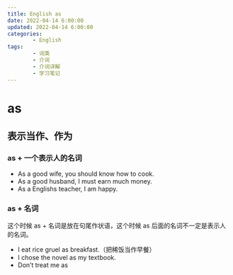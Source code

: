 ```yaml
---
title: English as
date: 2022-04-14 6:00:00
updated: 2022-04-14 6:00:00
categories:
        - English
tags:
        - 词类
        - 介词
        - 介词详解
        - 学习笔记
---
```


# as

## 表示当作、作为

### as + 一个表示人的名词

- As a good wife, you should know how to cook.
- As a good husband, I must earn much money.
- As a Englishs teacher, I am happy.

### as + 名词

这个时候 as + 名词是放在句尾作状语，这个时候 as 后面的名词不一定是表示人的名词。

- I eat rice gruel as breakfast.（把稀饭当作早餐）
- I chose the novel as my textbook.
- Don’t treat me as